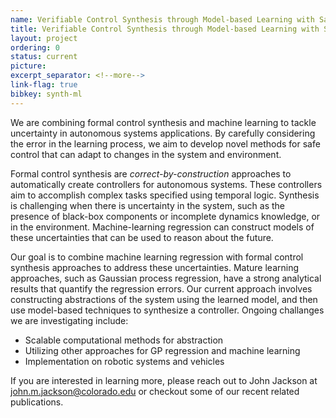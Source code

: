```yaml
---
name: Verifiable Control Synthesis through Model-based Learning with Safety Guarantees
title: Verifiable Control Synthesis through Model-based Learning with Safety Guarantees
layout: project
ordering: 0
status: current
picture:
excerpt_separator: <!--more-->
link-flag: true
bibkey: synth-ml
---
```


We are combining formal control synthesis and machine learning to tackle uncertainty in autonomous systems applications. By carefully considering the error in the learning process, we aim to develop novel methods for safe control that can adapt to changes in the system and environment.

<!--more-->

Formal control synthesis are *correct-by-construction* approaches to automatically create controllers for autonomous systems.
These controllers aim to accomplish complex tasks specified using temporal logic.
Synthesis is challenging when there is uncertainty in the system, such as the presence of black-box components or incomplete dynamics knowledge, or in the environment.
Machine-learning regression can construct models of these uncertainties that can be used to reason about the future.

Our goal is to combine machine learning regression with formal control synthesis approaches to address these uncertainties.
Mature learning approaches, such as Gaussian process regression, have a strong analytical results that quantify the regression errors.
Our current approach involves constructing abstractions of the system using the learned model, and then use model-based techniques to synthesize a controller.
Ongoing challanges we are investigating include:

* Scalable computational methods for abstraction
* Utilizing other approaches for GP regression and machine learning
* Implementation on robotic systems and vehicles

If you are interested in learning more, please reach out to John Jackson at [john.m.jackson@colorado.edu](mailto:john.m.jackson@colorado.edu) or checkout some of our recent related publications.
